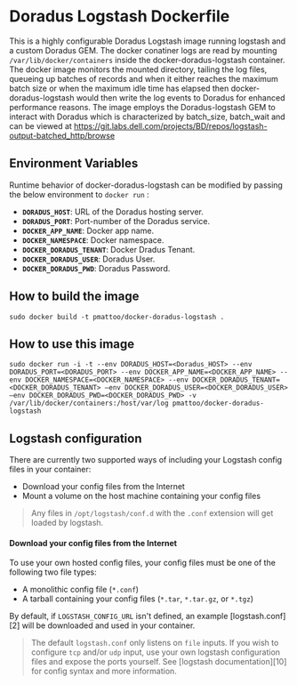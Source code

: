 # Doradus Logstash Dockerfile

This is a highly configurable Doradus Logstash image running logstash and a custom Doradus GEM.  The docker conatiner logs are read by mounting `/var/lib/docker/containers` inside the docker-doradus-logstash container. The docker image monitors the mounted directory, tailing the log files, queueing up batches of records and when it either reaches the maximum batch size or when the maximum idle time has elapsed then docker-doradus-logstash would then write the log events to Doradus for enhanced performance reasons. The image employs the Doradus-logstash GEM to interact with Doradus which is characterized by batch_size, batch_wait and can be viewed at https://git.labs.dell.com/projects/BD/repos/logstash-output-batched_http/browse

## Environment Variables

Runtime behavior of docker-doradus-logstash can be modified by passing the below environment to `docker run` :

 * **`DORADUS_HOST`**: URL of the Doradus hosting server. 
 * **`DORADUS_PORT`**: Port-number of the Doradus service. 
 * **`DOCKER_APP_NAME`**: Docker app name. 
 * **`DOCKER_NAMESPACE`**: Docker namespace. 
 * **`DOCKER_DORADUS_TENANT`**: Docker Dradus Tenant. 
 * **`DOCKER_DORADUS_USER`**: Doradus User.
 * **`DOCKER_DORADUS_PWD`**: Doradus Password.
 
## How to build the image

`sudo docker build -t pmattoo/docker-doradus-logstash .`

## How to use this image

`sudo docker run -i -t --env DORADUS_HOST=<Doradus_HOST> --env DORADUS_PORT=<DORADUS_PORT> --env DOCKER_APP_NAME=<DOCKER_APP_NAME> --env DOCKER_NAMESPACE=<DOCKER_NAMESPACE> --env DOCKER_DORADUS_TENANT=<DOCKER_DORADUS_TENANT> –env DOCKER_DORADUS_USER=<DOCKER_DORADUS_USER> –env DOCKER_DORADUS_PWD=<DOCKER_DORADUS_PWD> -v /var/lib/docker/containers:/host/var/log pmattoo/docker-doradus-logstash`

## Logstash configuration

There are currently two supported ways of including your Logstash config files in your container:

  * Download your config files from the Internet
  * Mount a volume on the host machine containing your config files

> Any files in `/opt/logstash/conf.d` with the `.conf` extension will get loaded by logstash.

#### Download your config files from the Internet

To use your own hosted config files, your config files must be one of the following two file types:

  * A monolithic config file (`*.conf`)
  * A tarball containing your config files (`*.tar`, `*.tar.gz`, or `*.tgz`)

By default, if `LOGSTASH_CONFIG_URL` isn't defined, an example [logstash.conf][2] will be downloaded and used in your container.

> The default `logstash.conf` only listens on `file` inputs. If you wish to configure `tcp` and/or `udp` input, use your own logstash configuration files and expose the ports yourself. See [logstash documentation][10] for config syntax and more information.
